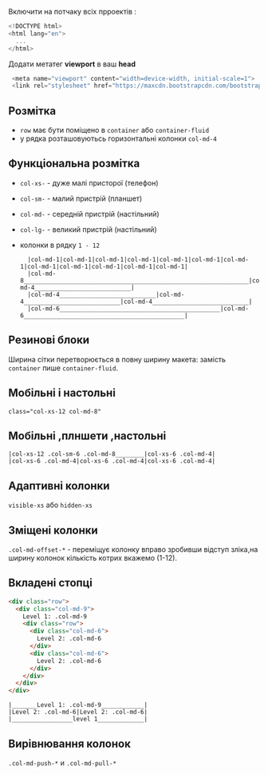 Включити на потчаку всіх прроектів :
``` javascript
<!DOCTYPE html>
<html lang="en">
  ...
</html>
```
Додати метатег **viewport** в ваш **head**
``` javascript
 <meta name="viewport" content="width=device-width, initial-scale=1">
 <link rel="stylesheet" href="https://maxcdn.bootstrapcdn.com/bootstrap/3.3.7/css/bootstrap.min.css" />
```

## Розмітка
* `row` має бути поміщено в `container` або `container-fluid`
* у рядка розташовуютьсь горизонтальні колонки `col-md-4`

## Функціональна розмітка
* `col-xs-` - дуже малі присторої (телефон)
* `col-sm-` - малий пристрій (планшет)
* `col-md-` - середній пристрій (настільний)
* `col-lg-` - великий пристрій  (настільний)
* колонки в рядку `1 - 12`

        |col-md-1|col-md-1|col-md-1|col-md-1|col-md-1|col-md-1|col-md-1|col-md-1|col-md-1|col-md-1|col-md-1|col-md-1|
        |col-md-8_______________________________________________________________|col-md-4___________________________|
        |col-md-4___________________________|col-md-4___________________________|col-md-4___________________________|
        |col-md-6_____________________________________________|col-md-6_____________________________________________|

## Резинові блоки
Ширина сітки перетворюється в повну ширину макета: 
 замість `container` пише  `container-fluid`.

## Мобільні і настольні
`class="col-xs-12 col-md-8"`
## Мобільні ,плншети ,настольні
```
|col-xs-12 .col-sm-6 .col-md-8________|col-xs-6 .col-md-4| 
|col-xs-6 .col-md-4|col-xs-6 .col-md-4|col-xs-6 .col-md-4|
```

## Адаптивні колонки
`visible-xs` aбо `hidden-xs`
## Зміщені колонки
`.col-md-offset-*` - переміщує колонку вправо зробивши відступ зліка,на ширину колонок кількість котрих вкажемо (1-12).

## Вкладені стопці
```html
<div class="row">
  <div class="col-md-9">
    Level 1: .col-md-9
    <div class="row">
      <div class="col-md-6">
        Level 2: .col-md-6
      </div>
      <div class="col-md-6">
        Level 2: .col-md-6
      </div>
    </div>
  </div>
</div>
```
```
|_______Level 1: .col-md-9____________|
|Level 2: .col-md-6|Level 2: .col-md-6|
|_________________level 1_____________|
```
## Вирівнювання колонок 
`.col-md-push-*` и `.col-md-pull-*`
